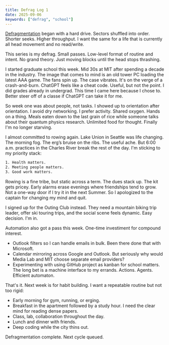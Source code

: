 ```yaml
---
title: Defrag Log 1
date: 2025-09-06
keywords: ["defrag", "school"]
---
```


[Defragmentation](https://en.wikipedia.org/wiki/Defragmentation) began with a hard drive. Sectors shuffled into order. Shorter seeks. Higher throughput. I want the same for a life that is currently all head movement and no read/write.

This series is my defrag. Small passes. Low-level format of routine and intent. No grand theory. Just moving blocks until the head stops thrashing.

I started graduate school this week. Mid 30s at MIT after spending a decade in the industry. The image that comes to mind is an old tower PC loading the latest AAA game. The fans spin up. The case vibrates. It's on the verge of a crash-and-burn. ChatGPT feels like a cheat code. Useful, but not the point. I did grades already in undergrad. This time I came here because I chose to. Better steer off of a classe if ChatGPT can take it for me.

So week one was about people, not tasks. I showed up to orientation after orientation. I avoid dry networking. I prefer activity. Shared oxygen. Hands on a thing. Meals eaten down to the last grain of rice while someone talks about their quantum physics research. Unlimited food for thought. Finally I'm no longer starving.

I almost committed to rowing again. Lake Union in Seattle was life changing. The morning fog. The erg’s bruise on the ribs. The useful ache. But 6:00 a.m. practices in the Charles River break the rest of the day. I'm sticking to my priority stack:

```txt
1. Health matters.
2. Meeting people matters.
3. Good work matters.
```

Rowing is a fine tribe, but static across a term. The dues stack up. The kit gets pricey. Early alarms erase evenings where friendships tend to grow. Not a one-way door if I try it in the next Summer. So I apologized to the captain for changing my mind and quit.

I signed up for the Outing Club instead. They need a mountain biking trip leader, offer ski touring trips, and the social scene feels dynamic. Easy decision. I'm in.

Automation also got a pass this week. One-time investiment for compound interest.
- Outlook filters so I can handle emails in bulk. Been there done that with Microsoft.
- Calendar mirroring across Google and Outlook. But seriously why would Media Lab and MIT choose separate email providers?
- Experimenting with using GitHub project as kanban for school matters. The long bet is a machine interface to my errands. Actions. Agents. Efficient automaton.

That's it. Next week is for habit building. I want a repeatable routine but not too rigid:
- Early morning for gym, running, or erging.
- Breakfast in the apartment followed by a study hour. I need the clear mind for reading dense papers.
- Class, lab, collaboration throughout the day.
- Lunch and dinner with friends.
- Deep coding while the city thins out.

Defragmentation complete. Next cycle queued.